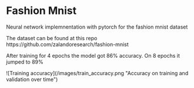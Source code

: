 # Fashion Mnist

<p>Neural network implemnentation with pytorch for the fashion mnist dataset</p>
<p>The dataset can be found at this repo https://github.com/zalandoresearch/fashion-mnist</p>

<p>After training for 4 epochs the model got 86% accuracy. On 8 epochs it jumped to 89%</p>
![Training accuracy](/images/train_accuracy.png "Accuracy on training and validation over time")


